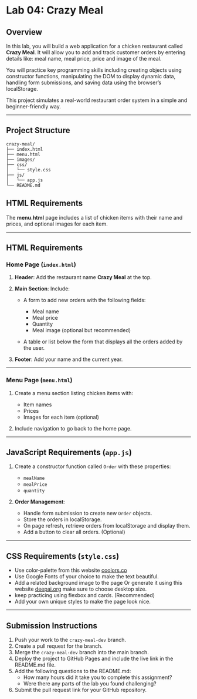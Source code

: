 # **Lab 04: Crazy Meal**

## **Overview**

In this lab, you will build a web application for a chicken restaurant called **Crazy Meal**. It will allow you to add and track customer orders by entering details like: meal name, meal price, price and image of the meal.

You will practice key programming skills including creating objects using constructor functions, manipulating the DOM to display dynamic data, handling form submissions, and saving data using the browser’s localStorage.

This project simulates a real-world restaurant order system in a simple and beginner-friendly way.

---

## Project Structure

```
crazy-meal/
├── index.html
├── menu.html
├── images/
├── css/
│   └── style.css
├── js/
│   └── app.js
└── README.md
```

## **HTML Requirements**

The **menu.html** page includes a list of chicken items with their name and prices, and optional images for each item.

---

## **HTML Requirements**

### **Home Page (`index.html`)**

1. **Header**: Add the restaurant name **Crazy Meal** at the top.

2. **Main Section**: Include:

   - A form to add new orders with the following fields:

     - Meal name
     - Meal price
     - Quantity
     - Meal image (optional but recommended)

   - A table or list below the form that displays all the orders added by the user.

3. **Footer**: Add your name and the current year.

---

### **Menu Page (`menu.html`)**

1. Create a menu section listing chicken items with:

   - Item names
   - Prices
   - Images for each item (optional)

2. Include navigation to go back to the home page.

---

## **JavaScript Requirements (`app.js`)**

1. Create a constructor function called `Order` with these properties:

   - `mealName`
   - `mealPrice`
   - `quantity`

2. **Order Management**:
   - Handle form submission to create new `Order` objects.
   - Store the orders in localStorage.
   - On page refresh, retrieve orders from localStorage and display them.
   - Add a button to clear all orders. (Optional)

---

## **CSS Requirements (`style.css`)**

- Use color-palette from this website [coolors.co](https://coolors.co/palettes/trending)
- Use Google Fonts of your choice to make the text beautiful.
- Add a related background image to the page Or generate it using this website [deepai.org](https://deepai.org/machine-learning-model/text2img) make sure to choose desktop size.
- keep practicing using flexbox and cards. (Recommended)
- Add your own unique styles to make the page look nice.

---

## **Submission Instructions**

1. Push your work to the `crazy-meal-dev` branch.
2. Create a pull request for the branch.
3. Merge the `crazy-meal-dev` branch into the main branch.
4. Deploy the project to GitHub Pages and include the live link in the README.md file.
5. Add the following questions to the README.md:
   - How many hours did it take you to complete this assignment?
   - Were there any parts of the lab you found challenging?
6. Submit the pull request link for your GitHub repository.
